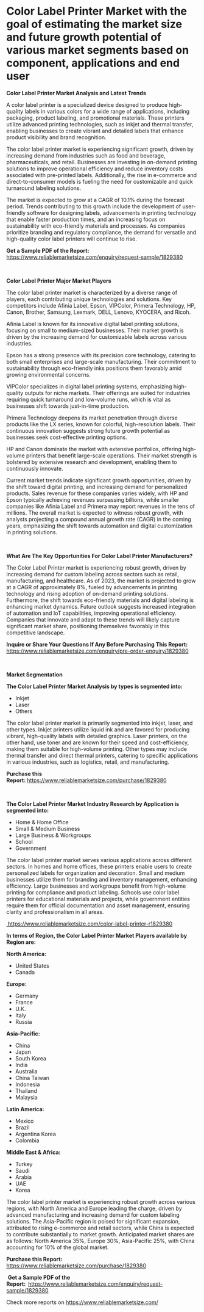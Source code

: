 <p><h1>Color Label Printer Market with the goal of estimating the market size and future growth potential of various market segments based on component, applications and end user</h1></p><p><strong>Color Label Printer Market Analysis and Latest Trends</strong></p>
<p><p>A color label printer is a specialized device designed to produce high-quality labels in various colors for a wide range of applications, including packaging, product labeling, and promotional materials. These printers utilize advanced printing technologies, such as inkjet and thermal transfer, enabling businesses to create vibrant and detailed labels that enhance product visibility and brand recognition.</p><p>The color label printer market is experiencing significant growth, driven by increasing demand from industries such as food and beverage, pharmaceuticals, and retail. Businesses are investing in on-demand printing solutions to improve operational efficiency and reduce inventory costs associated with pre-printed labels. Additionally, the rise in e-commerce and direct-to-consumer models is fueling the need for customizable and quick turnaround labeling solutions.</p><p>The market is expected to grow at a CAGR of 10.1% during the forecast period. Trends contributing to this growth include the development of user-friendly software for designing labels, advancements in printing technology that enable faster production times, and an increasing focus on sustainability with eco-friendly materials and processes. As companies prioritize branding and regulatory compliance, the demand for versatile and high-quality color label printers will continue to rise.</p></p>
<p><strong>Get a Sample PDF of the Report:&nbsp;</strong> <a href="https://www.reliablemarketsize.com/enquiry/request-sample/1829380?utm_campaign=2475&utm_medium=2&utm_source=Github&utm_content=ia&utm_term=06042025&utm_id=color-label-printer">https://www.reliablemarketsize.com/enquiry/request-sample/1829380</a></p>
<p>&nbsp;</p>
<p><strong>Color Label Printer Major Market Players</strong></p>
<p><p>The color label printer market is characterized by a diverse range of players, each contributing unique technologies and solutions. Key competitors include Afinia Label, Epson, VIPColor, Primera Technology, HP, Canon, Brother, Samsung, Lexmark, DELL, Lenovo, KYOCERA, and Ricoh. </p><p>Afinia Label is known for its innovative digital label printing solutions, focusing on small to medium-sized businesses. Their market growth is driven by the increasing demand for customizable labels across various industries. </p><p>Epson has a strong presence with its precision core technology, catering to both small enterprises and large-scale manufacturing. Their commitment to sustainability through eco-friendly inks positions them favorably amid growing environmental concerns.</p><p>VIPColor specializes in digital label printing systems, emphasizing high-quality outputs for niche markets. Their offerings are suited for industries requiring quick turnaround and low-volume runs, which is vital as businesses shift towards just-in-time production.</p><p>Primera Technology deepens its market penetration through diverse products like the LX series, known for colorful, high-resolution labels. Their continuous innovation suggests strong future growth potential as businesses seek cost-effective printing options.</p><p>HP and Canon dominate the market with extensive portfolios, offering high-volume printers that benefit large-scale operations. Their market strength is bolstered by extensive research and development, enabling them to continuously innovate.</p><p>Current market trends indicate significant growth opportunities, driven by the shift toward digital printing, and increasing demand for personalized products. Sales revenue for these companies varies widely, with HP and Epson typically achieving revenues surpassing billions, while smaller companies like Afinia Label and Primera may report revenues in the tens of millions. The overall market is expected to witness robust growth, with analysts projecting a compound annual growth rate (CAGR) in the coming years, emphasizing the shift towards automation and digital customization in printing solutions.</p></p>
<p>&nbsp;</p>
<p><strong>What Are The Key Opportunities For Color Label Printer Manufacturers?</strong></p>
<p><p>The Color Label Printer market is experiencing robust growth, driven by increasing demand for custom labeling across sectors such as retail, manufacturing, and healthcare. As of 2023, the market is projected to grow at a CAGR of approximately 8%, fueled by advancements in printing technology and rising adoption of on-demand printing solutions. Furthermore, the shift towards eco-friendly materials and digital labeling is enhancing market dynamics. Future outlook suggests increased integration of automation and IoT capabilities, improving operational efficiency. Companies that innovate and adapt to these trends will likely capture significant market share, positioning themselves favorably in this competitive landscape.</p></p>
<p><strong>Inquire or Share Your Questions If Any Before Purchasing This Report:</strong> <a href="https://www.reliablemarketsize.com/enquiry/pre-order-enquiry/1829380?utm_campaign=2475&utm_medium=2&utm_source=Github&utm_content=ia&utm_term=06042025&utm_id=color-label-printer">https://www.reliablemarketsize.com/enquiry/pre-order-enquiry/1829380</a></p>
<p>&nbsp;</p>
<p><strong>Market Segmentation</strong></p>
<p><strong>The Color Label Printer Market Analysis by types is segmented into:</strong></p>
<p><ul><li>Inkjet</li><li>Laser</li><li>Others</li></ul></p>
<p><p>The color label printer market is primarily segmented into inkjet, laser, and other types. Inkjet printers utilize liquid ink and are favored for producing vibrant, high-quality labels with detailed graphics. Laser printers, on the other hand, use toner and are known for their speed and cost-efficiency, making them suitable for high-volume printing. Other types may include thermal transfer and direct thermal printers, catering to specific applications in various industries, such as logistics, retail, and manufacturing.</p></p>
<p><strong>Purchase this Report:&nbsp;</strong><a href="https://www.reliablemarketsize.com/purchase/1829380?utm_campaign=2475&utm_medium=2&utm_source=Github&utm_content=ia&utm_term=06042025&utm_id=color-label-printer">https://www.reliablemarketsize.com/purchase/1829380</a></p>
<p>&nbsp;</p>
<p><strong>The Color Label Printer Market Industry Research by Application is segmented into:</strong></p>
<p><ul><li>Home & Home Office</li><li>Small & Medium Business</li><li>Large Business & Workgroups</li><li>School</li><li>Government</li></ul></p>
<p><p>The color label printer market serves various applications across different sectors. In homes and home offices, these printers enable users to create personalized labels for organization and decoration. Small and medium businesses utilize them for branding and inventory management, enhancing efficiency. Large businesses and workgroups benefit from high-volume printing for compliance and product labeling. Schools use color label printers for educational materials and projects, while government entities require them for official documentation and asset management, ensuring clarity and professionalism in all areas.</p></p>
<p><a href="https://www.reliablemarketsize.com/color-label-printer-r1829380?utm_campaign=2475&utm_medium=2&utm_source=Github&utm_content=ia&utm_term=06042025&utm_id=color-label-printer">&nbsp;https://www.reliablemarketsize.com/color-label-printer-r1829380</a></p>
<p><strong>In terms of Region, the Color Label Printer Market Players available by Region are:</strong></p>
<p>
    <p> <strong> North America: </strong>
        <ul>
            <li>United States</li>
            <li>Canada</li>
        </ul>
        </p> 
    <p> <strong> Europe: </strong>
        <ul>
            <li>Germany</li>
            <li>France</li>
            <li>U.K.</li>
            <li>Italy</li>
            <li>Russia</li>
        </ul>
        </p> 
    <p> <strong> Asia-Pacific: </strong>
        <ul>
            <li>China</li>
            <li>Japan</li>
            <li>South Korea</li>
            <li>India</li>
            <li>Australia</li>
            <li>China Taiwan</li>
            <li>Indonesia</li>
            <li>Thailand</li>
            <li>Malaysia</li>
        </ul>
        </p> 
    <p> <strong> Latin America: </strong>
        <ul>
            <li>Mexico</li>
            <li>Brazil</li>
            <li>Argentina Korea</li>
            <li>Colombia</li>
        </ul>
        </p> 
    <p> <strong> Middle East & Africa: </strong>
        <ul>
            <li>Turkey</li>
            <li>Saudi</li>
            <li>Arabia</li>
            <li>UAE</li>
            <li>Korea</li>
        </ul>
    </p>
    </p>
<p><p>The color label printer market is experiencing robust growth across various regions, with North America and Europe leading the charge, driven by advanced manufacturing and increasing demand for custom labeling solutions. The Asia-Pacific region is poised for significant expansion, attributed to rising e-commerce and retail sectors, while China is expected to contribute substantially to market growth. Anticipated market shares are as follows: North America 35%, Europe 30%, Asia-Pacific 25%, with China accounting for 10% of the global market.</p></p>
<p><strong>Purchase this Report: </strong><a href="https://www.reliablemarketsize.com/purchase/1829380?utm_campaign=2475&utm_medium=2&utm_source=Github&utm_content=ia&utm_term=06042025&utm_id=color-label-printer">https://www.reliablemarketsize.com/purchase/1829380</a></p>
<p>&nbsp;<strong>Get a Sample PDF of the Report:&nbsp;&nbsp;</strong><a href="https://www.reliablemarketsize.com/enquiry/request-sample/1829380?utm_campaign=2475&utm_medium=2&utm_source=Github&utm_content=ia&utm_term=06042025&utm_id=color-label-printer">https://www.reliablemarketsize.com/enquiry/request-sample/1829380</a></p>
<p><strong></strong></p>
<p>Check more reports on <a href="https://www.reliablemarketsize.com/?utm_campaign=2475&utm_medium=2&utm_source=Github&utm_content=ia&utm_term=06042025&utm_id=color-label-printer">https://www.reliablemarketsize.com/</a></p>